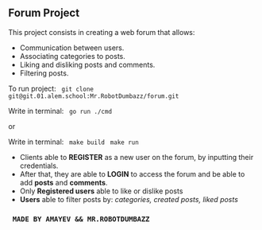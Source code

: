 ## Forum Project ##

This project consists in creating a web forum that allows:

- Communication between users.
- Associating categories to posts.
- Liking and disliking posts and comments.
- Filtering posts.

To run project: 
    ` git clone git@git.01.alem.school:Mr.RobotDumbazz/forum.git`

Write in terminal: 
    ` go run ./cmd`

or 

Write in terminal: 
    ` make build`
    ` make run`


- Clients  able to **REGISTER** as a new user on the forum, by inputting their credentials.
- After that, they are able to **LOGIN** to access the forum and be able to add **posts** and **comments**.
- Only **Registered users** able to like or dislike posts
- **Users** able to filter posts by: *categories, created posts, liked posts*



### `  MADE BY AMAYEV && MR.ROBOTDUMBAZZ  ` ###